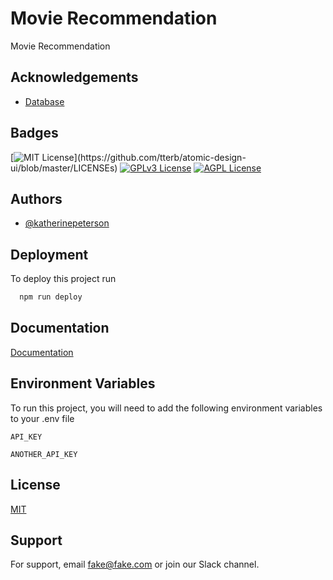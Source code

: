 # Movie Recommendation

Movie Recommendation

## Acknowledgements

- [Database](https://www.kaggle.com/datasets/kanametov/movies-recomendation-system?select=README.txt)

## Badges

[![MIT License](https://img.shields.io/apm/l/atomic-design-ui.svg?)](https://github.com/tterb/atomic-design-ui/blob/master/LICENSEs)
[![GPLv3 License](https://img.shields.io/badge/License-GPL%20v3-yellow.svg)](https://opensource.org/licenses/)
[![AGPL License](https://img.shields.io/badge/license-AGPL-blue.svg)](http://www.gnu.org/licenses/agpl-3.0)

## Authors

- [@katherinepeterson](https://www.github.com/octokatherine)

## Deployment

To deploy this project run

```bash
  npm run deploy
```

## Documentation

[Documentation](https://linktodocumentation)

## Environment Variables

To run this project, you will need to add the following environment variables to your .env file

`API_KEY`

`ANOTHER_API_KEY`

## License

[MIT](https://choosealicense.com/licenses/mit/)

## Support

For support, email fake@fake.com or join our Slack channel.
